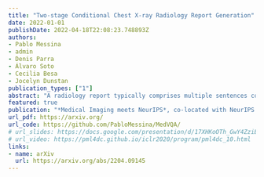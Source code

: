 ```yaml
---
title: "Two-stage Conditional Chest X-ray Radiology Report Generation"
date: 2022-01-01
publishDate: 2022-04-18T22:08:23.748893Z
authors:
- Pablo Messina
- admin
- Denis Parra
- Álvaro Soto
- Cecilia Besa
- Jocelyn Dunstan
publication_types: ["1"]
abstract: "A radiology report typically comprises multiple sentences covering different aspects of an imaging examination. With some preprocessing effort, these sentences can be regrouped according to a predefined set of topics, allowing us to implement a straightforward two-stage model for chest X-ray radiology report generation. Firstly, a topic classifier detects relevant findings or abnormalities in an image. Secondly, a conditional report generator outputs sentences from an image conditioned on a given topic. We present experimental results on the test split of the MIMIC-CXR dataset for each stage separately and the system as a whole. Most notably, the proposed model outperforms previous works on several medical correctness metrics based on the CheXpert labeler, establishing a new state-of-the-art. The source code is available at https://github.com/PabloMessina/MedVQA/."
featured: true
publication: "*Medical Imaging meets NeurIPS*, co-located with NeurIPS 2022, New Orleans, USA. (to appear)"
url_pdf: https://arxiv.org/
url_code: https://github.com/PabloMessina/MedVQA/
# url_slides: https://docs.google.com/presentation/d/17XHKoOTh_GwY4ZziEBH4qWJl8BkJ4P98HXxZAmUwR6g/edit#slide=id.g7fa90aae96_0_23
# url_video: https://pml4dc.github.io/iclr2020/program/pml4dc_10.html
links:
- name: arXiv
  url: https://arxiv.org/abs/2204.09145
---
```


